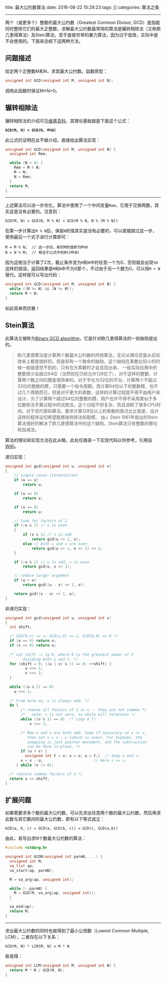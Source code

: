 title: 最大公约数算法
date: 2016-08-22 15:29:23
tags: []
categories: 算法之美

---

两个（或更多个）整数的最大公约数（Greatest Common Divisor, GCD）是指能同时整除它们的最大正整数，求解最大公约数最常用的算法是辗转相除法（又称欧几里得算法）及Stein算法，至于直接穷举的暴力算法，因为过于低效，实际中是不会使用的。下面来总结下这两种方法。

<!--more-->

## **问题描述** ##
给定两个正整数M和N，求其最大公约数。函数原型：

``` C
unsigned int GCD(unsigned int M, unsigned int N);
```

调用此函数时保证M≥N>0。

## **辗转相除法** ##
辗转相除法的介绍可见[维基百科](https://zh.wikipedia.org/wiki/%E8%BC%BE%E8%BD%89%E7%9B%B8%E9%99%A4%E6%B3%95)，其理论基础就是下面这个公式：

**`GCD(M, N) = GCD(N, M%N)`**

此公式的证明在此不做介绍，直接给出算法实现：

``` C
unsigned int GCD(unsigned int M, unsigned int N) {
  unsigned int Rem;

  while (N > 0) {
    Rem = M % N;
    M = N;
    N = Rem;
  }
  return M;
}
```

----------

上述算法可以进一步优化，算法中使用了一个中间变量`Rem`，它用于交换两数，其实这是没有必要的。注意到：

`GCD(M, N) = GCD(N, M % N) = GCD(M % N, N % (M % N))`

在第一步计算出`M % N`后，保留`N`的值其实是没有必要的，可以直接跳过这一步，使用最后一个式子进行计算即可：

```
M = M % N;  // 这一步后，新的M的值即为M%N
N = N % M;  // 相当于公式中的N%(M%N)
```

因为这相当于计算了2次，截止条件变为`M`和`N`中的任意一个为0，否则就会出现`%0`这样的错误。返回结果是`M`和`N`中不为0那个，不过由于另一个数为0，可以用`M + N`替代。这样就可以写出代码：

``` C
unsigned int GCD(unsigned int M, unsigned int N) {
  while ((M %= N) && (N %= M));
  return M + N;
}
```

如此简单而优雅！

## **Stein算法** ##
此算法又被称为[Binary GCD algorithm](https://en.wikipedia.org/wiki/Binary_GCD_algorithm)，它是针对欧几里得算法的一些缺陷提出的。

> 欧几里德算法是计算两个数最大公约数的传统算法，无论从理论还是从实际效率上都是很好的。但是却有一个致命的缺陷，这个缺陷在素数比较小的时候一般是感觉不到的，只有在大素数时才会显现出来。
> 一般实际应用中的整数很少会超过64位（当然现在已经允许128位了），对于这样的整数，计算两个数之间的模是很简单的。对于字长为32位的平台，计算两个不超过32位的整数的模，只需要一个指令周期，而计算64位以下的整数模，也不过几个周期而已。但是对于更大的素数，这样的计算过程就不得不由用户来设计，为了计算两个超过64位的整数的模，用户也许不得不采用类似于多位数除法手算过程中的试商法，这个过程不但复杂，而且消耗了很多CPU时间。对于现代密码算法，要求计算128位以上的素数的情况比比皆是，设计这样的程序迫切希望能够抛弃除法和取模。
> 由J. Stein 1961年提出的Stein算法很好的解决了欧几里德算法中的这个缺陷，Stein算法只有整数的移位和加减法。

算法的理论和实现方法在此从略，此处仅摘录一下实现代码以供参考，引用自[WiKi](https://en.wikipedia.org/wiki/Binary_GCD_algorithm#Implementation)。

递归实现：

``` C
unsigned int gcd(unsigned int u, unsigned int v)
{
    // simple cases (termination)
    if (u == v)
        return u;

    if (u == 0)
        return v;

    if (v == 0)
        return u;

    // look for factors of 2
    if (~u & 1) // u is even
    {
        if (v & 1) // v is odd
            return gcd(u >> 1, v);
        else // both u and v are even
            return gcd(u >> 1, v >> 1) << 1;
    }

    if (~v & 1) // u is odd, v is even
        return gcd(u, v >> 1);

    // reduce larger argument
    if (u > v)
        return gcd((u - v) >> 1, v);

    return gcd((v - u) >> 1, u);
}
```

非递归实现：

``` C
unsigned int gcd(unsigned int u, unsigned int v)
{
  int shift;

  /* GCD(0,v) == v; GCD(u,0) == u, GCD(0,0) == 0 */
  if (u == 0) return v;
  if (v == 0) return u;
 
  /* Let shift := lg K, where K is the greatest power of 2
        dividing both u and v. */
  for (shift = 0; ((u | v) & 1) == 0; ++shift) {
         u >>= 1;
         v >>= 1;
  }
 
  while ((u & 1) == 0)
    u >>= 1;
 
  /* From here on, u is always odd. */
  do {
       /* remove all factors of 2 in v -- they are not common */
       /*   note: v is not zero, so while will terminate */
       while ((v & 1) == 0)  /* Loop X */
           v >>= 1;

       /* Now u and v are both odd. Swap if necessary so u <= v,
          then set v = v - u (which is even). For bignums, the
          swapping is just pointer movement, and the subtraction
          can be done in-place. */
       if (u > v) {
         unsigned int t = v; v = u; u = t;}  // Swap u and v.
       v = v - u;                       // Here v >= u.
     } while (v != 0);

  /* restore common factors of 2 */
  return u << shift;
}
```

## **扩展问题** ##

如果需要求多个数的最大公约数，可以先求出任意两个数的最大公约数，然后再求此数与其它数间的最大公约数，即有以下等式成立：

`GCD(a, b, c) = GCD(a, GCD(b, c)) = GCD(c, GCD(a,b))`

由此，易写出求N个数最大公约数的算法：

``` C
#include <stdarg.h>

unsigned int GCDN(unsigned int parmN, ...) {
  unsigned int M;
  va_list ap;
  va_start(ap, parmN);

  M = va_arg(ap, unsigned int);

  while (--parmN) {
    M = GCD(M, va_arg(ap, unsigned int));
  }

  va_end(ap);
  return M;
}
```

----------

求出最大公约数的同时也就得到了最小公倍数（Lowest Common Multiple, LCM），二者存在以下关系：

`GCD(M, N) * LCM(M, N) = M * N`

故易得：

``` C
unsigned int LCM(unsigned int M, unsigned int N) {
  return M * N / GCD(M, N);
}
```

